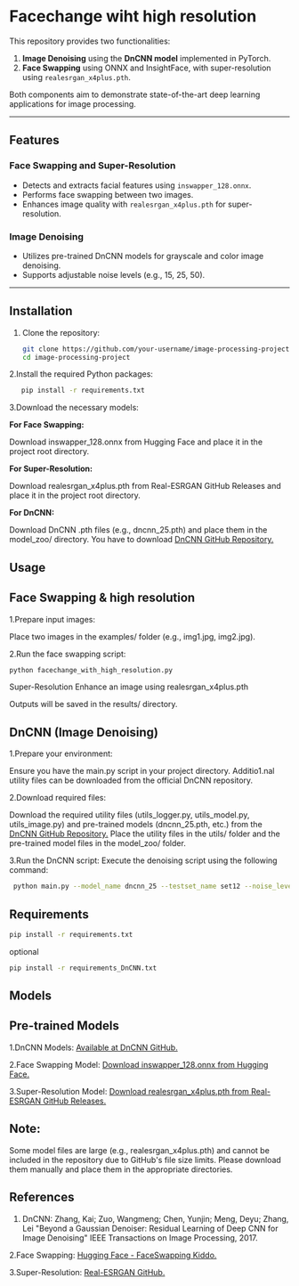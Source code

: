 # Facechange wiht high resolution

This repository provides two functionalities:
1. **Image Denoising** using the **DnCNN model** implemented in PyTorch.
2. **Face Swapping** using ONNX and InsightFace, with super-resolution using `realesrgan_x4plus.pth`.

Both components aim to demonstrate state-of-the-art deep learning applications for image processing.

---

## Features

### Face Swapping and Super-Resolution
- Detects and extracts facial features using `inswapper_128.onnx`.
- Performs face swapping between two images.
- Enhances image quality with `realesrgan_x4plus.pth` for super-resolution.

### Image Denoising
- Utilizes pre-trained DnCNN models for grayscale and color image denoising.
- Supports adjustable noise levels (e.g., 15, 25, 50).

---

## Installation

1. Clone the repository:
   ```bash
   git clone https://github.com/your-username/image-processing-project.git
   cd image-processing-project

2.Install the required Python packages:

   ```bash
      pip install -r requirements.txt
   ```

3.Download the necessary models:

**For Face Swapping:**

Download inswapper_128.onnx from Hugging Face and place it in the project root directory.

**For Super-Resolution:**

Download realesrgan_x4plus.pth from Real-ESRGAN GitHub Releases and place it in the project root directory.

**For DnCNN:**

Download DnCNN .pth files (e.g., dncnn_25.pth) and place them in the model_zoo/ directory.
You have to download [DnCNN GitHub Repository.](https://github.com/cszn/DnCNN)
## Usage

## Face Swapping & high resolution
1.Prepare input images:

Place two images in the examples/ folder (e.g., img1.jpg, img2.jpg).

2.Run the face swapping script:

```bash
python facechange_with_high_resolution.py
```

Super-Resolution
Enhance an image using realesrgan_x4plus.pth

Outputs will be saved in the results/ directory.

## DnCNN (Image Denoising)
1.Prepare your environment: 

   Ensure you have the main.py script in your project directory.  Additio1.nal utility files can be downloaded from the official DnCNN repository.

2.Download required files:

   Download the required utility files (utils_logger.py, utils_model.py, utils_image.py) and pre-trained models (dncnn_25.pth, etc.) from the [DnCNN GitHub Repository.](https://github.com/cszn/DnCNN)
   Place the utility files in the utils/ folder and the pre-trained model files in the model_zoo/ folder.

3.Run the DnCNN script: Execute the denoising script using the following command:
  ``` bash
   python main.py --model_name dncnn_25 --testset_name set12 --noise_level_img 25
```

## Requirements
```bash
pip install -r requirements.txt
```

optional
```bash
pip install -r requirements_DnCNN.txt
```

## Models
## Pre-trained Models
1.DnCNN Models:
   [Available at DnCNN GitHub.](https://github.com/cszn/DnCNN)

2.Face Swapping Model:
   [Download inswapper_128.onnx from Hugging Face.](https://huggingface.co/kiddobellamy/faceswapping_kiddo)

3.Super-Resolution Model:
   [Download realesrgan_x4plus.pth from Real-ESRGAN GitHub Releases.](https://github.com/xinntao/Real-ESRGAN)

## Note:
Some model files are large (e.g., realesrgan_x4plus.pth) and cannot be included in the repository due to GitHub's file size limits. Please download them manually and place them in the appropriate directories.

## References
1. DnCNN:
   Zhang, Kai; Zuo, Wangmeng; Chen, Yunjin; Meng, Deyu; Zhang, Lei
   "Beyond a Gaussian Denoiser: Residual Learning of Deep CNN for Image Denoising"
   IEEE Transactions on Image Processing, 2017.

2.Face Swapping:
   [Hugging Face - FaceSwapping Kiddo.](https://huggingface.co/kiddobellamy/faceswapping_kiddo)
   
3.Super-Resolution:
[ Real-ESRGAN GitHub.](https://github.com/xinntao/Real-ESRGAN)

